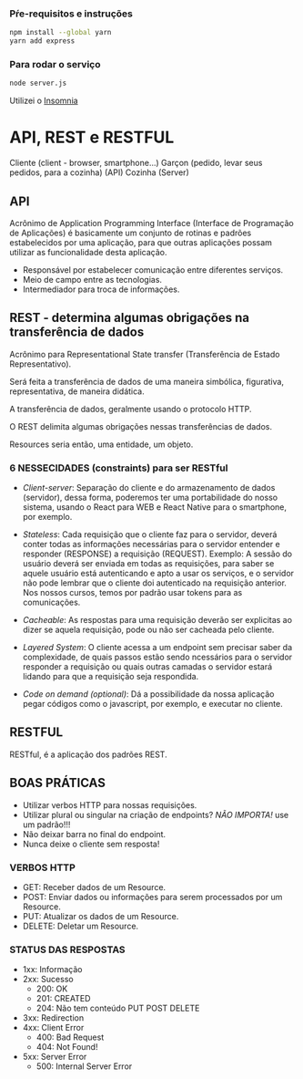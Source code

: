 ### Pŕe-requisitos e instruções
```sh
npm install --global yarn
yarn add express
```
### Para rodar o serviço
```sh
node server.js
```

Utilizei o [Insomnia](https://insomnia.rest/)


# API, REST e RESTFUL
Cliente (client - browser, smartphone...)
Garçon (pedido, levar seus pedidos, para a cozinha) (API)
Cozinha (Server)

## API
Acrônimo de Application Programming Interface (Interface de Programação de Aplicações) é basicamente um conjunto de rotinas e padrões estabelecidos por uma aplicação, para que outras aplicações possam utilizar as funcionalidade desta aplicação.

- Responsável por estabelecer comunicação entre diferentes serviços.
- Meio de campo entre as tecnologias.
- Intermediador para troca de informações.


## REST - determina algumas obrigações na transferência de dados
Acrônimo para Representational State transfer (Transferência de Estado Representativo).

Será feita a transferência de dados de uma maneira simbólica, figurativa, representativa, de maneira didática.

A transferência de dados, geralmente usando o protocolo HTTP.

O REST delimita algumas obrigações nessas transferências de dados.

Resources seria então, uma entidade, um objeto.


### 6 NESSECIDADES (constraints) para ser RESTful
- _Client-server_: Separação do cliente e do armazenamento de dados (servidor), dessa forma, poderemos ter uma portabilidade do nosso sistema, usando o React para WEB e React Native para o smartphone, por exemplo.

- _Stateless_: Cada requisição que o cliente faz para o servidor, deverá conter todas as informações necessárias para o servidor entender e responder (RESPONSE) a requisição (REQUEST). Exemplo: A sessão do usuário deverá ser enviada em todas as requisições, para saber se aquele usuário está autenticando e apto a usar os serviços, e o servidor não pode lembrar que o cliente doi autenticado na requisição anterior. Nos nossos cursos, temos por padrão usar tokens para as comunicações.

- _Cacheable_: As respostas para uma requisição deverão ser explicitas ao dizer se aquela requisição, pode ou não ser cacheada pelo cliente.

- _Layered System_: O cliente acessa a um endpoint sem precisar saber da complexidade, de quais passos estão sendo ncessários para o servidor responder a requisição ou quais outras camadas o servidor estará lidando para que a requisição seja respondida.

- _Code on demand (optional)_: Dá a possibilidade da nossa aplicação pegar códigos como o javascript, por exemplo, e executar no cliente.

## RESTFUL
RESTful, é a aplicação dos padrões REST.

## BOAS PRÁTICAS
- Utilizar verbos HTTP para nossas requisições.
- Utilizar plural ou singular na criação de endpoints? _NÃO IMPORTA!_ use um padrão!!!
- Não deixar barra no final do endpoint.
- Nunca deixe o cliente sem resposta!

### VERBOS HTTP
- GET: Receber dados de um Resource.
- POST: Enviar dados ou informações para serem processados por um Resource.
- PUT: Atualizar os dados de um Resource.
- DELETE: Deletar um Resource.

### STATUS DAS RESPOSTAS
- 1xx: Informação
- 2xx: Sucesso
  - 200: OK
  - 201: CREATED
  - 204: Não tem conteúdo PUT POST DELETE
- 3xx: Redirection
- 4xx: Client Error
  - 400: Bad Request
  - 404: Not Found!
- 5xx: Server Error
  - 500: Internal Server Error